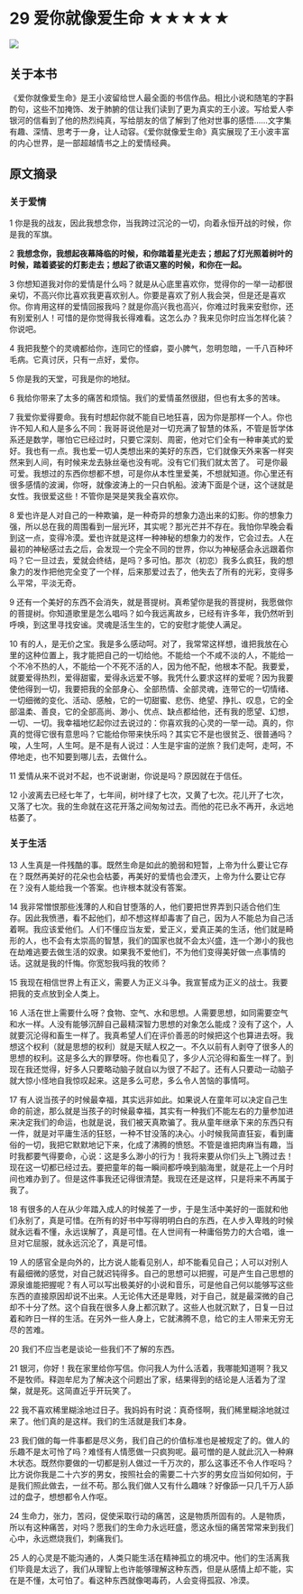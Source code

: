 # 29 爱你就像爱生命 ★★★★★

![](29%20%E7%88%B1%E4%BD%A0%E5%B0%B1%E5%83%8F%E7%88%B1%E7%94%9F%E5%91%BD%20%E2%98%85%E2%98%85%E2%98%85%E2%98%85%E2%98%85/CD6B7CBA-F475-4465-89D6-5EEFE83E03DF.png)

## 关于本书

《爱你就像爱生命》是王小波留给世人最全面的书信作品。相比小说和随笔的字斟酌句，这些不加掩饰、发于肺腑的信让我们读到了更为真实的王小波。写给爱人李银河的信看到了他的热烈纯真，写给朋友的信了解到了他对世事的感悟……文字集有趣、深情、思考于一身，让人动容。《爱你就像爱生命》真实展现了王小波丰富的内心世界，是一部超越情书之上的爱情经典。

## 原文摘录

### 关于爱情

1 你是我的战友，因此我想念你，当我跨过沉沦的一切，向着永恒开战的时候，你是我的军旗。

2 **我想念你，我想起夜幕降临的时候，和你踏着星光走去；想起了灯光照着树叶的时候，踏着婆娑的灯影走去；想起了欲语又塞的时候，和你在一起。**

3 你想知道我对你的爱情是什么吗？就是从心底里喜欢你，觉得你的一举一动都很亲切，不高兴你比喜欢我更喜欢别人。你要是喜欢了别人我会哭，但是还是喜欢你。你肯用这样的爱情回报我吗？就是你高兴我也高兴，你难过时我来安慰你，还有别爱别人！可惜的是你觉得我长得难看。这怎么办？我来见你时应当怎样化装？你说吧。

4 我把我整个的灵魂都给你，连同它的怪癖，耍小脾气，忽明忽暗，一千八百种坏毛病。它真讨厌，只有一点好，爱你。

5 你是我的天堂，可我是你的地狱。

6 我给你带来了太多的痛苦和烦恼。我们的爱情虽然很甜，但也有太多的苦味。

7 我爱你爱得要命。我有时想起你就不能自已地狂喜，因为你是那样一个人。你也许不知人和人是多么不同：我哥哥说他是对一切充满了智慧的体系，不管是哲学体系还是数学，哪怕它已经过时，只要它深刻、周密，他对它们全有一种审美式的爱好。我也有一点。我也爱一切人类想出来的美好的东西，它们就像天外来客一样突然来到人间，有时候来龙去脉丝毫也没有呢。没有它们我们就太苦了。
可是你最可爱。我想过的东西你想都不想，可是你从本性里爱美，不想就知道。你心里还有很多感情的波澜，你呀，就像波涛上的一只白帆船。波涛下面是个谜，这个谜就是女性。我很爱这些！不管你是哭是笑我全喜欢你。

8 爱也许是人对自己的一种欺骗，是一种奇异的想象力造出来的幻影。你的想象力强，所以总在我的周围看到一层光环，其实呢？那光芒并不存在。我怕你早晚会看到这一点，变得冷漠。爱也许就是这样一种神秘的想象力的发作，它会过去。人在最初的神秘感过去之后，会发现一个完全不同的世界，你以为神秘感会永远跟着你吗？它一旦过去，爱就会终结，是吗？多可怕。那次（初恋）我多么疯狂，我的想象力的发作把他完全变了一个样，后来那爱过去了，他失去了所有的光彩，变得多么平常，平淡无奇。

9 还有一个美好的东西不会消失，就是菩提树。真希望你是我的菩提树，我愿做你的菩提树。你知道歌里是怎么唱吗？如今我远离故乡，已经有许多年，我仍然听到呼唤，到这里寻找安谧。灵魂是活生生的，它的安慰才能使人满足。

10 有的人，是无价之宝。我是多么感动呵。对了，我常常这样想，谁把我放在心里的这种位置上，我才能把自己的一切给他。不能给一个不咸不淡的人，不能给一个不冷不热的人，不能给一个不死不活的人，因为他不配，他根本不配。我要爱，就要爱得热烈，爱得甜蜜，爱得永远爱不够。我凭什么要求这样的爱呢？因为我要使他得到一切，我要把我的全部身心、全部热情、全部灵魂，连带它的一切情绪、一切细微的变化、活动、感触，它的一切甜蜜、悲伤、绝望、挣扎、叹息，它的全部温柔、善良，它的全部高尚、渺小、优点、缺点都给他，还有我的愿望、幻想，一切、一切。我幸福地忆起你过去说过的：你喜欢我的心灵的一举一动。真的，你真的觉得它很有意思吗？它能给你带来快乐吗？其实它不是也很贫乏、很普通吗？唉，人生呵，人生呵。是不是有人说过：人生是宇宙的逆旅？我们走呵，走呵，不停地走，也不知要到哪儿去，去做什么。

11 爱情从来不说对不起，也不说谢谢，你说是吗？原因就在于信任。

12 小波离去已经七年了，七年间，树叶绿了七次，又黄了七次。花儿开了七次，又落了七次。我的生命就在这花开落之间匆匆过去。而他的花已永不再开，永远地枯萎了。

### 关于生活

13 人生真是一件残酷的事。既然生命是如此的脆弱和短暂，上帝为什么要让它存在？既然再美好的花朵也会枯萎，再美好的爱情也会湮灭，上帝为什么要让它存在？没有人能给我一个答案。也许根本就没有答案。

14 我非常憎恨那些浅薄的人和自甘堕落的人，他们要把世界弄到只适合他们生存。因此我愤懑，看不起他们，却不想这样却毒害了自己，因为人不能总为自己活着啊。我应该爱他们。人们不懂应当友爱，爱正义，爱真正美的生活，他们就是畸形的人，也不会有太崇高的智慧，我们的国家也就不会太兴盛，连一个渺小的我也在劫难逃要去做生活的奴隶。如果我不爱他们，不为他们变得美好做一点事情的话。这就是我的忏悔。你宽恕我吗我的牧师？

15 我现在相信世界上有正义，需要人为正义斗争。我宣誓成为正义的战士。我要把我的支点放到全人类上。

16 人活在世上需要什么呀？食物、空气、水和思想。人需要思想，如同需要空气和水一样。人没有能够沉醉自己最精深智力思想的对象怎么能成？没有了这个，人就要沉沦得和畜生一样了。我真希望人们在评价善恶的时候把这个也算进去呀。我想这个权利（就是思想的权利）就是天赋人权之一。不久以前有人剥夺了很多人的思想的权利。这是多么大的罪孽呀。你也看见了，多少人沉沦得和畜生一样了。到现在我还觉得，好多人只要略动脑子就自以为很了不起了。还有人只要动一动脑子就大惊小怪地自我惊叹起来。这是多么可悲，多么令人苦恼的事情呵。

17 有人说当孩子的时候最幸福，其实远非如此。如果说人在童年可以决定自己生命的前途，那么就是当孩子的时候最幸福，其实有一种我们不能左右的力量参加进来决定我们的命运，也就是说，我们被天真欺骗了。我从童年继承下来的东西只有一件，就是对平庸生活的狂怒，一种不甘没落的决心。小时候我简直狂妄，看到庸俗的一切，我把它默默地记下来，化成了沸腾的愤怒。不管是谁把肉麻当有趣，当时我都要气得要命，心说：这是多么渺小的行为！我将来要从你们头上飞腾过去！现在这一切都已经过去。要把童年的每一瞬间都呼唤到脑海里，就是花上一个月时间也难办到了。但是这件事我还记得很清楚。我现在还是这样，只是将来不再属于我了。

18 有很多的人在从少年踏入成人的时候差了一步，于是生活中美好的一面就和他们永别了，真是可惜。在所有的好书中写得明明白白的东西，在人步入卑贱的时候就永远看不懂，永远误解了，真是可惜。在人世间有一种庸俗势力的大合唱，谁一旦对它屈服，就永远沉沦了，真是可惜。

19 人的感官全是向外的，比方说人能看见别人，却不能看见自己；人可以对别人有最细微的感觉，对自己就迟钝得多。自己的思想可以把握，可是产生自己思想的源泉谁能把握呢？有人可以写出极美好的小说和音乐，可是他自己何以能够写这些东西的直接原因却说不出来。人无论伟大还是卑贱，对于自己，就是最深微的自己却不十分了然。这个自我在很多人身上都沉默了。这些人也就沉默了，日复一日过着和昨日一样的生活。在另外一些人身上，它就沸腾不息，给它的主人带来无穷无尽的苦难。

20 我们不应当老是谈论一些我们不了解的东西。

21 银河，你好！我在家里给你写信。你问我人为什么活着，我哪能知道啊？我又不是牧师。释迦牟尼为了解决这个问题出了家，结果得到的结论是人活着为了涅槃，就是死。这简直近乎开玩笑了。

22 我不喜欢稀里糊涂地过日子。我妈妈有时说：真奇怪啊，我们稀里糊涂地就过来了。他们真的是这样。我们的生活就是我们本身。

23 我们做的每一件事都是尽义务，我们自己的价值标准也是被规定了的。做人的乐趣不是太可怜了吗？难怪有人情愿做一只疯狗呢。最可憎的是人就此沉入一种麻木状态。既然你要做的一切都是别人做过一千万次的，那么这事还不令人作呕吗？比方说你我是二十六岁的男女，按照社会的需要二十六岁的男女应当如何如何，于是我们照此做去，一丝不苟。那么我们做人又有什么趣味？好像舔一只几千万人舔过的盘子，想想都令人作呕。

24 生命力，张力，苦闷，促使采取行动的痛苦，这是物质所固有的。人是物质，所以有这种痛苦，对吗？愿我们的生命力永远旺盛，愿这永恒的痛苦常常来到我们心中，永远燃烧我们，刺痛我们。

25 人的心灵是不能沟通的，人类只能生活在精神孤立的境况中。他们的生活离我们毕竟是太远了，我们从理智上也许能够理解这种东西，但是从感情上却不能，实在是不懂，太可怕了。看这种东西就像喝毒药，人会变得孤寂、冷漠。
